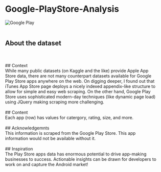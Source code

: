 # Google-PlayStore-Analysis

![Google Play](https://upload.wikimedia.org/wikipedia/commons/7/78/Google_Play_Store_badge_EN.svg) </br>
</br>
## About the dataset
</br>
</br>
## Context 
</br>
While many public datasets (on Kaggle and the like) provide Apple App Store data, there are not many counterpart datasets available for Google Play Store apps anywhere on the web. On digging deeper, I found out that iTunes App Store page deploys a nicely indexed appendix-like structure to allow for simple and easy web scraping. On the other hand, Google Play Store uses sophisticated modern-day techniques (like dynamic page load) using JQuery making scraping more challenging.
</br>
</br>
## Content 
</br>
Each app (row) has values for catergory, rating, size, and more.
</br>
</br>
## Acknowledgemnts 
</br>
This information is scraped from the Google Play Store. This app information would not be available without it.
</br>
</br>
## Inspiration 
</br>
The Play Store apps data has enormous potential to drive app-making businesses to success. Actionable insights can be drawn for developers to work on and capture the Android market!
</br>


